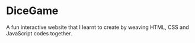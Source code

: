 # DiceGame
A fun interactive website that I learnt to create by weaving HTML, CSS and JavaScript codes together.
